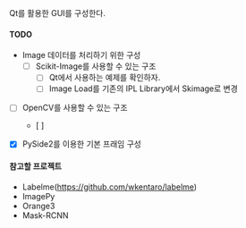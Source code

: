 Qt를 활용한 GUI를 구성한다.



#### TODO

* Image 데이터를 처리하기 위한 구성 
  * [ ] Scikit-Image를 사용할 수 있는 구조
    * [ ] Qt에서 사용하는 예제를 확인하자.
    * [ ] Image Load를 기존의 IPL Library에서 Skimage로 변경
* [ ] OpenCV를 사용할 수 있는 구조
  * [ ] 
  
* [x] PySide2를 이용한 기본 프래임 구성



#### 참고할 프로젝트

* Labelme(https://github.com/wkentaro/labelme)
* ImagePy
* Orange3
* Mask-RCNN